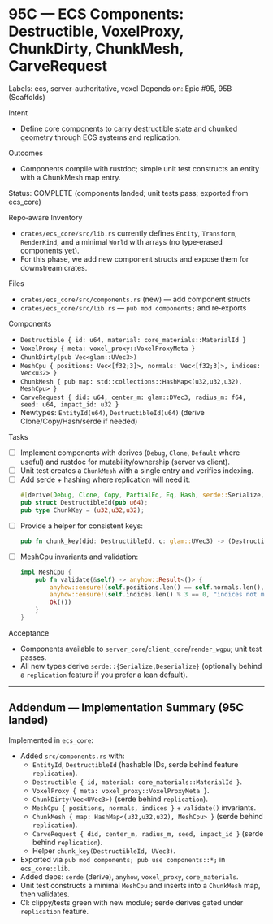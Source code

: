 # 95C — ECS Components: Destructible, VoxelProxy, ChunkDirty, ChunkMesh, CarveRequest

Labels: ecs, server-authoritative, voxel
Depends on: Epic #95, 95B (Scaffolds)

Intent
- Define core components to carry destructible state and chunked geometry through ECS systems and replication.

Outcomes
- Components compile with rustdoc; simple unit test constructs an entity with a ChunkMesh map entry.
 
Status: COMPLETE (components landed; unit tests pass; exported from ecs_core)

Repo‑aware Inventory
- `crates/ecs_core/src/lib.rs` currently defines `Entity`, `Transform`, `RenderKind`, and a minimal `World` with arrays (no type‑erased components yet).
- For this phase, we add new component structs and expose them for downstream crates.

Files
- `crates/ecs_core/src/components.rs` (new) — add component structs
- `crates/ecs_core/src/lib.rs` — `pub mod components;` and re‑exports

Components
- `Destructible { id: u64, material: core_materials::MaterialId }`
- `VoxelProxy { meta: voxel_proxy::VoxelProxyMeta }`
- `ChunkDirty(pub Vec<glam::UVec3>)`
- `MeshCpu { positions: Vec<[f32;3]>, normals: Vec<[f32;3]>, indices: Vec<u32> }`
- `ChunkMesh { pub map: std::collections::HashMap<(u32,u32,u32), MeshCpu> }`
- `CarveRequest { did: u64, center_m: glam::DVec3, radius_m: f64, seed: u64, impact_id: u32 }`
- Newtypes: `EntityId(u64)`, `DestructibleId(u64)` (derive Clone/Copy/Hash/serde if needed)

Tasks
- [ ] Implement components with derives (`Debug`, `Clone`, `Default` where useful) and rustdoc for mutability/ownership (server vs client).
- [ ] Unit test creates a `ChunkMesh` with a single entry and verifies indexing.
 - [ ] Add serde + hashing where replication will need it:
   ```rust
   #[derive(Debug, Clone, Copy, PartialEq, Eq, Hash, serde::Serialize, serde::Deserialize)]
   pub struct DestructibleId(pub u64);
   pub type ChunkKey = (u32,u32,u32);
   ```
 - [ ] Provide a helper for consistent keys:
   ```rust
   pub fn chunk_key(did: DestructibleId, c: glam::UVec3) -> (DestructibleId, u32,u32,u32) { (did, c.x, c.y, c.z) }
   ```
 - [ ] MeshCpu invariants and validation:
   ```rust
   impl MeshCpu {
       pub fn validate(&self) -> anyhow::Result<()> {
           anyhow::ensure!(self.positions.len() == self.normals.len(), "pos/normal len mismatch");
           anyhow::ensure!(self.indices.len() % 3 == 0, "indices not multiple of 3");
           Ok(())
       }
   }
   ```

Acceptance
- Components available to `server_core`/`client_core`/`render_wgpu`; unit test passes.
 - All new types derive `serde::{Serialize,Deserialize}` (optionally behind a `replication` feature if you prefer a lean default).

---

## Addendum — Implementation Summary (95C landed)

Implemented in `ecs_core`:
- Added `src/components.rs` with:
  - `EntityId`, `DestructibleId` (hashable IDs, serde behind feature `replication`).
  - `Destructible { id, material: core_materials::MaterialId }`.
  - `VoxelProxy { meta: voxel_proxy::VoxelProxyMeta }`.
  - `ChunkDirty(Vec<UVec3>)` (serde behind `replication`).
  - `MeshCpu { positions, normals, indices }` + `validate()` invariants.
  - `ChunkMesh { map: HashMap<(u32,u32,u32), MeshCpu> }` (serde behind `replication`).
  - `CarveRequest { did, center_m, radius_m, seed, impact_id }` (serde behind `replication`).
  - Helper `chunk_key(DestructibleId, UVec3)`.
- Exported via `pub mod components; pub use components::*;` in `ecs_core::lib`.
- Added deps: `serde` (derive), `anyhow`, `voxel_proxy`, `core_materials`.
- Unit test constructs a minimal `MeshCpu` and inserts into a `ChunkMesh` map, then validates.
- CI: clippy/tests green with new module; serde derives gated under `replication` feature.
